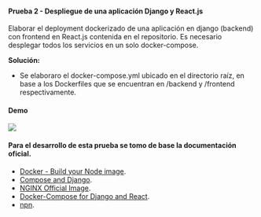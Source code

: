 #### Prueba 2 - Despliegue de una aplicación Django y React.js

Elaborar el deployment dockerizado de una aplicación en django (backend) con frontend en React.js contenida en el repositorio. Es necesario desplegar todos los servicios en un solo docker-compose.

**Solución:**

* Se elaboraro el docker-compose.yml ubicado en el directorio raíz, en base a los Dockerfiles que se encuentran en /backend y /frontend respectivamente. 

#### Demo

<img src="https://i.ibb.co/kxcXzRk/sd.png">

#### Para el desarrollo de esta prueba se tomo de base la documentación oficial.

* [Docker - Build your Node image](https://docs.docker.com/language/nodejs/build-images/).
* [Compose and Django](https://docs.docker.com/samples/django/).
* [NGINX Official Image](https://www.docker.com/blog/how-to-use-the-official-nginx-docker-image/).
* [Docker-Compose for Django and React](https://saasitive.com/tutorial/docker-compose-django-react-nginx-let-s-encrypt).
* [npn](https://nodejs.org/en/knowledge/getting-started/npm/what-is-npm/).




